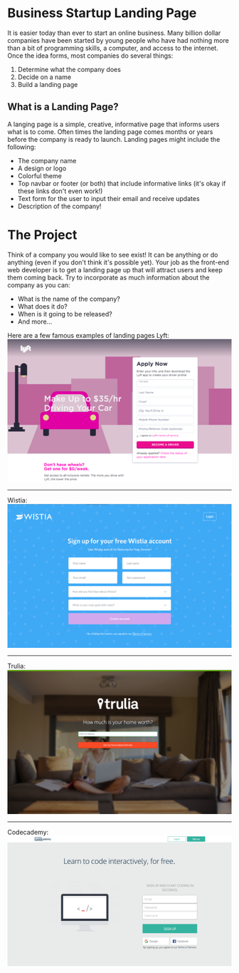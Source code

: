 # Business Startup Landing Page
It is easier today than ever to start an online business. Many billion dollar companies have been started by young people who have had nothing more than a bit of programming skills, a computer, and access to the internet. Once the idea forms, most companies do several things:
1. Determine what the company does
2. Decide on a name
3. Build a landing page

## What is a Landing Page?
A langing page is a simple, creative, informative page that informs users what is to come. Often times the landing page comes months or years before the company is ready to launch. Landing pages might include the following:
- The company name
- A design or logo
- Colorful theme
- Top navbar or footer (or both) that include informative links (it's okay if these links don't even work!)
- Text form for the user to input their email and receive updates
- Description of the company!

# The Project
Think of a company you would like to see exist! It can be anything or do anything (even if you don't think it's possible yet). Your job as the front-end web developer is to get a landing page up that will attract users and keep them coming back. Try to incorporate as much information about the company as you can:
- What is the name of the company?
- What does it do?
- When is it going to be released?
- And more...

Here are a few famous examples of landing pages
Lyft: ![1](https://github.com/Coderdotnew/web_design/blob/master/gifs/lyft.png)  
***
Wistia: ![2](https://github.com/Coderdotnew/web_design/blob/master/gifs/wistia.png)  
***
Trulia: ![3](https://github.com/Coderdotnew/web_design/blob/master/gifs/trulia.png)  
***
Codecademy: ![4](https://github.com/Coderdotnew/web_design/blob/master/gifs/codecademy.png)
